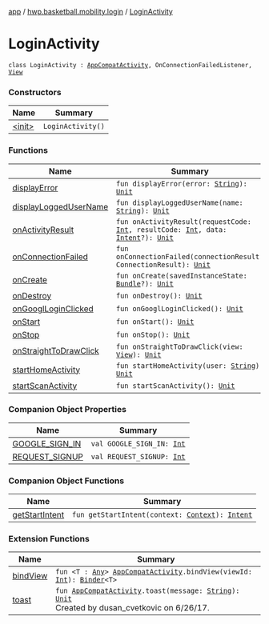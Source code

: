 [app](../../index.md) / [hwp.basketball.mobility.login](../index.md) / [LoginActivity](.)

# LoginActivity

`class LoginActivity : `[`AppCompatActivity`](https://developer.android.com/reference/android/support/v7/app/AppCompatActivity.html)`, OnConnectionFailedListener, `[`View`](../-login-contract/-view/index.md)

### Constructors

| Name | Summary |
|---|---|
| [&lt;init&gt;](-init-.md) | `LoginActivity()` |

### Functions

| Name | Summary |
|---|---|
| [displayError](display-error.md) | `fun displayError(error: `[`String`](https://kotlinlang.org/api/latest/jvm/stdlib/kotlin/-string/index.html)`): `[`Unit`](https://kotlinlang.org/api/latest/jvm/stdlib/kotlin/-unit/index.html) |
| [displayLoggedUserName](display-logged-user-name.md) | `fun displayLoggedUserName(name: `[`String`](https://kotlinlang.org/api/latest/jvm/stdlib/kotlin/-string/index.html)`): `[`Unit`](https://kotlinlang.org/api/latest/jvm/stdlib/kotlin/-unit/index.html) |
| [onActivityResult](on-activity-result.md) | `fun onActivityResult(requestCode: `[`Int`](https://kotlinlang.org/api/latest/jvm/stdlib/kotlin/-int/index.html)`, resultCode: `[`Int`](https://kotlinlang.org/api/latest/jvm/stdlib/kotlin/-int/index.html)`, data: `[`Intent`](https://developer.android.com/reference/android/content/Intent.html)`?): `[`Unit`](https://kotlinlang.org/api/latest/jvm/stdlib/kotlin/-unit/index.html) |
| [onConnectionFailed](on-connection-failed.md) | `fun onConnectionFailed(connectionResult: ConnectionResult): `[`Unit`](https://kotlinlang.org/api/latest/jvm/stdlib/kotlin/-unit/index.html) |
| [onCreate](on-create.md) | `fun onCreate(savedInstanceState: `[`Bundle`](https://developer.android.com/reference/android/os/Bundle.html)`?): `[`Unit`](https://kotlinlang.org/api/latest/jvm/stdlib/kotlin/-unit/index.html) |
| [onDestroy](on-destroy.md) | `fun onDestroy(): `[`Unit`](https://kotlinlang.org/api/latest/jvm/stdlib/kotlin/-unit/index.html) |
| [onGooglLoginClicked](on-googl-login-clicked.md) | `fun onGooglLoginClicked(): `[`Unit`](https://kotlinlang.org/api/latest/jvm/stdlib/kotlin/-unit/index.html) |
| [onStart](on-start.md) | `fun onStart(): `[`Unit`](https://kotlinlang.org/api/latest/jvm/stdlib/kotlin/-unit/index.html) |
| [onStop](on-stop.md) | `fun onStop(): `[`Unit`](https://kotlinlang.org/api/latest/jvm/stdlib/kotlin/-unit/index.html) |
| [onStraightToDrawClick](on-straight-to-draw-click.md) | `fun onStraightToDrawClick(view: `[`View`](https://developer.android.com/reference/android/view/View.html)`): `[`Unit`](https://kotlinlang.org/api/latest/jvm/stdlib/kotlin/-unit/index.html) |
| [startHomeActivity](start-home-activity.md) | `fun startHomeActivity(user: `[`String`](https://kotlinlang.org/api/latest/jvm/stdlib/kotlin/-string/index.html)`): `[`Unit`](https://kotlinlang.org/api/latest/jvm/stdlib/kotlin/-unit/index.html) |
| [startScanActivity](start-scan-activity.md) | `fun startScanActivity(): `[`Unit`](https://kotlinlang.org/api/latest/jvm/stdlib/kotlin/-unit/index.html) |

### Companion Object Properties

| Name | Summary |
|---|---|
| [GOOGLE_SIGN_IN](-g-o-o-g-l-e_-s-i-g-n_-i-n.md) | `val GOOGLE_SIGN_IN: `[`Int`](https://kotlinlang.org/api/latest/jvm/stdlib/kotlin/-int/index.html) |
| [REQUEST_SIGNUP](-r-e-q-u-e-s-t_-s-i-g-n-u-p.md) | `val REQUEST_SIGNUP: `[`Int`](https://kotlinlang.org/api/latest/jvm/stdlib/kotlin/-int/index.html) |

### Companion Object Functions

| Name | Summary |
|---|---|
| [getStartIntent](get-start-intent.md) | `fun getStartIntent(context: `[`Context`](https://developer.android.com/reference/android/content/Context.html)`): `[`Intent`](https://developer.android.com/reference/android/content/Intent.html) |

### Extension Functions

| Name | Summary |
|---|---|
| [bindView](../../hwp.basketball.mobility.util/android.support.v7.app.-app-compat-activity/bind-view.md) | `fun <T : `[`Any`](https://kotlinlang.org/api/latest/jvm/stdlib/kotlin/-any/index.html)`> `[`AppCompatActivity`](https://developer.android.com/reference/android/support/v7/app/AppCompatActivity.html)`.bindView(viewId: `[`Int`](https://kotlinlang.org/api/latest/jvm/stdlib/kotlin/-int/index.html)`): `[`Binder`](../../hwp.basketball.mobility.util/-binder/index.md)`<T>` |
| [toast](../../hwp.basketball.mobility.util/android.support.v7.app.-app-compat-activity/toast.md) | `fun `[`AppCompatActivity`](https://developer.android.com/reference/android/support/v7/app/AppCompatActivity.html)`.toast(message: `[`String`](https://kotlinlang.org/api/latest/jvm/stdlib/kotlin/-string/index.html)`): `[`Unit`](https://kotlinlang.org/api/latest/jvm/stdlib/kotlin/-unit/index.html)<br>Created by dusan_cvetkovic on 6/26/17. |
